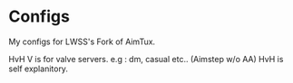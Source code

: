 # Configs
My configs for LWSS's Fork of AimTux.


HvH V is for valve servers. e.g : dm, casual etc.. (Aimstep w/o AA)
HvH is self explanitory.
